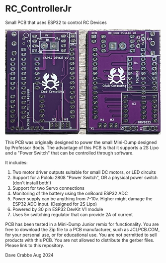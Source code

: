 # RC_ControllerJr
Small PCB that uses ESP32 to control RC Devices

![](https://github.com/crabbedh/RC_ControllerJr/blob/main/PCB%20Image.jpeg)

This PCB was originally designed to power the small Mini-Dump designed by Professor Boots.
The advantage of this PCB is that it supports a 2S Lipo and a "Power Switch" that can
be controlled through software.

It includes:
1) Two motor driver outputs suitable for small DC motors, or LED circuits
2) Support for a Pololu 2808 "Power Switch", OR a physical power switch (don't install both!)
3) Support for two Servo connections
4) Monitoring of the battery using the onBoard ESP32 ADC
5) Power supply can be anything from 7-10v. Higher might damage the ESP32 ADC input. (Designed for 2S Lipo)
6) Powered by 30 pin ESP32 DevKit V1 module
7) Uses 5v switching regulator that can provide 2A of current

PCB has been tested in a Mini-Dump Junior remix for functionality.
You are free to download the Zip file to a PCB manufacturer, such as JCLPCB.COM, for your personal
use, or for educational use. You are not permitted to sell products with this PCB. You are not allowed 
to distribute the gerber files. Please link to this repository.

Dave Crabbe
Aug 2024
